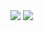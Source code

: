 <img src="https://capsule-render.vercel.app/api?type=waving&color=auto&height=300&section=header&text=capsule%20render&fontSize=90" />

<img src="https://capsule-render.vercel.app/api?type=waving&color=auto&height=150&section=footer" />
